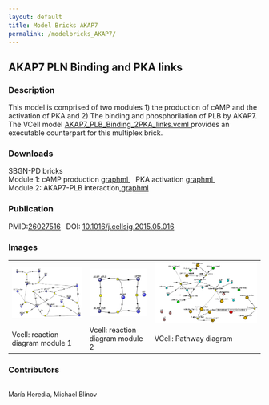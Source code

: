 ```yaml
---
layout: default
title: Model Bricks AKAP7
permalink: /modelbricks_AKAP7/
---
```

## AKAP7 PLN Binding and PKA links

### Description
This model is comprised of two modules 1) the production of cAMP and the activation of PKA and 2) The binding and phosphorilation of  PLB by AKAP7. The VCell model <a href="/modelbricks/AKAP7_PLB_Binding_2PKA_links.vcml"> AKAP7_PLB_Binding_2PKA_links.vcml </a> provides an executable counterpart for this multiplex brick.

### Downloads 
SBGN-PD bricks <br />
Module 1: cAMP production <a href="/modelbricks/module1_cAMPprod.graphml"> graphml </a> &ensp; PKA activation <a href="/modelbricks/module1_PKAact.graphml">graphml </a> &ensp; <br />
Module 2: AKAP7-PLB interaction<a href="/modelbricks/module2_AKAP7-PLB.graphml"> graphml </a><br />

### Publication 
 PMID:<a href="https://www.ncbi.nlm.nih.gov/pubmed/?term=26027516">26027516</a>&ensp; DOI: <a href="https://doi.org/10.1016/j.cellsig.2015.05.016">10.1016/j.cellsig.2015.05.016</a><br />

### Images
<table>
 <tr>
  <td><a href="https://modelbricks.github.io/images/modelbricks/cCAMPprod_PKAact.PNG"><img align="center" src="/images/modelbricks/cCAMPprod_PKAact.PNG" width="400"></a></td>
  <td><a href="https://modelbricks.github.io/images/modelbricks/PLB_binding_phosph.PNG"><img align="center" src="/images/modelbricks/PLB_binding_phosph.PNG" width="300"></a></td>
  <td><a href="https://modelbricks.github.io/images/modelbricks/Pathways-AKAP7.PNG"><img align="center" src="/images/modelbricks/Pathways-AKAP7.PNG"></a></td>
</tr>
<tr>
  <td><text-align:center> Vcell: reaction diagram module 1</td>
  <td><text-align:center>Vcell: reaction diagram module 2</td>
  <td><text-align:center>VCell: Pathway diagram</td>
</tr>
</table>





 ### Contributors
 <div class="img" style="font-size:90%; text-align:left;"><br />
 María Heredia, Michael Blinov </div>
 

